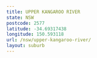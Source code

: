 ```yaml
---
title: UPPER KANGAROO RIVER
state: NSW
postcode: 2577
latitude: -34.69317438
longitude: 150.593118
url: /nsw/upper-kangaroo-river/
layout: suburb
---
```

